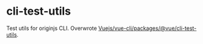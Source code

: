 # cli-test-utils
Test utils for originjs CLI.
Overwrote [Vuejs/vue-cli/packages/@vue/cli-test-utils](https://github.com/vuejs/vue-cli/tree/dev/packages/%40vue/cli-test-utils).